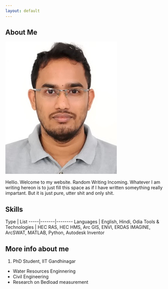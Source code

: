 ```yaml
---
layout: default
---
```


## About Me

<img class="profile-picture" src="bidpic.JPG">

Hellio. Welcome to my website. Random Writing Incoming. Whatever I am writing hereon is to just fill this space as if I have written someything really impartant. But it is just pure, utter shit and only shit. 

## Skills

Type | List
-----|-------|--------
Languages | English, Hindi, Odia
Tools & Technologies | HEC RAS, HEC HMS, Arc GIS, ENVI, ERDAS IMAGINE, ArcSWAT, MATLAB, Python, Autodesk Inventor
 
## More info about me
 1. PhD Student, IIT Gandhinagar
  * Water Resources Enginnering
  * Civil Engineering
  * Research on Bedload measurement




